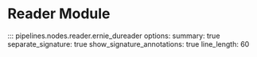 # Reader Module

::: pipelines.nodes.reader.ernie_dureader
    options:
        summary: true
        separate_signature: true
        show_signature_annotations: true
        line_length: 60
